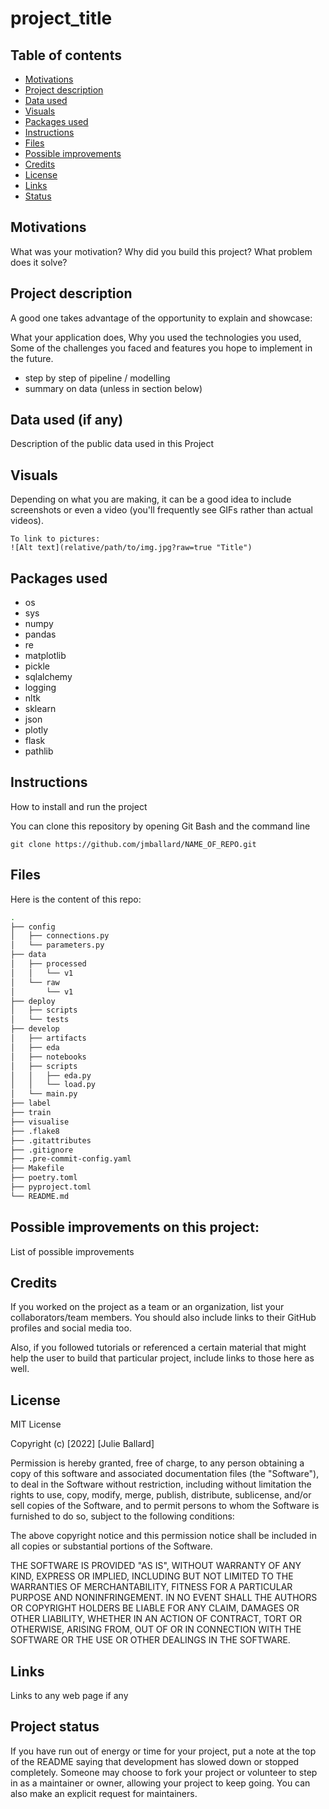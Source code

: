 # project_title

## Table of contents

- [Motivations](#motivations)
- [Project description](#description)
- [Data used](#data)
- [Visuals](#visuals)
- [Packages used](#packages_used)
- [Instructions](#instructions)
- [Files](#files)
- [Possible improvements](#improvements)
- [Credits](#credits)
- [License](#license)
- [Links](#links)
- [Status](#status)


## Motivations <a name="motivations"></a>

What was your motivation?
Why did you build this project?
What problem does it solve?

## Project description <a name="description"></a>

A good one takes advantage of the opportunity to explain and showcase:

What your application does,
Why you used the technologies you used,
Some of the challenges you faced and features you hope to implement in the future.

- step by step of pipeline / modelling
- summary on data (unless in section below)


## Data used (if any) <a name="data"></a>

Description of the public data used in this Project

## Visuals <a name="visuals"></a>

Depending on what you are making, it can be a good idea to include screenshots or even a video (you'll frequently see GIFs rather than actual videos). 

```text
To link to pictures:
![Alt text](relative/path/to/img.jpg?raw=true "Title")
```

## Packages used <a name="packages_used"></a>

- os
- sys
- numpy
- pandas
- re
- matplotlib
- pickle
- sqlalchemy
- logging
- nltk
- sklearn
- json
- plotly
- flask
- pathlib

## Instructions <a name="instructions"></a>

How to install and run the project

You can clone this repository by opening Git Bash and the command line

```text
git clone https://github.com/jmballard/NAME_OF_REPO.git
```

## Files <a name="files"></a>

Here is the content of this repo:


```bash
.
├── config
│   ├── connections.py
│   └── parameters.py
├── data
│   ├── processed
│   │   └── v1
│   └── raw
│       └── v1
├── deploy
│   ├── scripts
│   └── tests
├── develop
│   ├── artifacts
│   ├── eda
│   ├── notebooks
│   ├── scripts
│   │   ├── eda.py
│   │   └── load.py
│   └── main.py
├── label
├── train
├── visualise
├── .flake8
├── .gitattributes
├── .gitignore
├── .pre-commit-config.yaml
├── Makefile
├── poetry.toml
├── pyproject.toml
└── README.md
```


## Possible improvements on this project: <a name="improvements"></a>

List of possible improvements


## Credits <a name="credits"></a>

If you worked on the project as a team or an organization, list your collaborators/team members. You should also include links to their GitHub profiles and social media too.

Also, if you followed tutorials or referenced a certain material that might help the user to build that particular project, include links to those here as well.


## License <a name="license"></a>

MIT License

Copyright (c) [2022] [Julie Ballard]

Permission is hereby granted, free of charge, to any person obtaining a copy
of this software and associated documentation files (the "Software"), to deal
in the Software without restriction, including without limitation the rights
to use, copy, modify, merge, publish, distribute, sublicense, and/or sell
copies of the Software, and to permit persons to whom the Software is
furnished to do so, subject to the following conditions:

The above copyright notice and this permission notice shall be included in all
copies or substantial portions of the Software.

THE SOFTWARE IS PROVIDED "AS IS", WITHOUT WARRANTY OF ANY KIND, EXPRESS OR
IMPLIED, INCLUDING BUT NOT LIMITED TO THE WARRANTIES OF MERCHANTABILITY,
FITNESS FOR A PARTICULAR PURPOSE AND NONINFRINGEMENT. IN NO EVENT SHALL THE
AUTHORS OR COPYRIGHT HOLDERS BE LIABLE FOR ANY CLAIM, DAMAGES OR OTHER
LIABILITY, WHETHER IN AN ACTION OF CONTRACT, TORT OR OTHERWISE, ARISING FROM,
OUT OF OR IN CONNECTION WITH THE SOFTWARE OR THE USE OR OTHER DEALINGS IN THE
SOFTWARE.

## Links <a name="links"></a>

Links to any web page if any

## Project status  <a name="status"></a>

If you have run out of energy or time for your project, put a note at the top of the README saying that development has slowed down or stopped completely. Someone may choose to fork your project or volunteer to step in as a maintainer or owner, allowing your project to keep going. You can also make an explicit request for maintainers.
